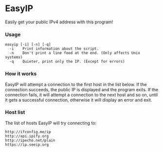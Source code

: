 # EasyIP

Easily get your public IPv4 address with this program!

### Usage

```
easyip [-i] [-n] [-q]
  -i    Print information about the script.
  -n    Don't print a line feed at the end. (Only affects Unix systems)
  -q    Quieter, print only the IP. (Except for errors)
```

### How it works

EasyIP will attempt a connection to the first host in the list below. If the connection succeeds, the public IP is
displayed and the program exits. If the connection fails, it will attempt a connection to the next host and so on, until
it gets a successful connection, otherwise it will display an error and exit.

### Host list

The list of hosts EasyIP will try connecting to:

```
http://ifconfig.me/ip
http://api.ipify.org
http://ipecho.net/plain
https://ip.seeip.org
```